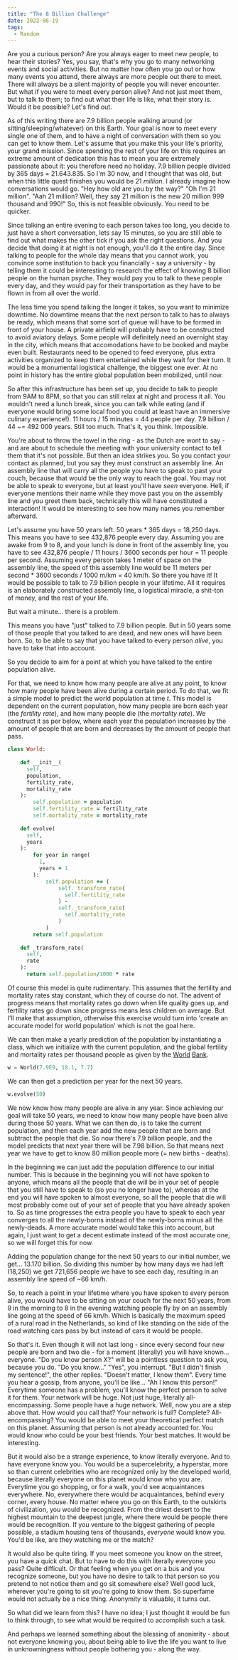 ```yaml
---
title: "The 8 Billion Challenge"
date: 2022-06-19
tags:
  - Random
---
```


Are you a curious person? Are you always eager to meet new people, to hear their stories? Yes, you say, that's why you go to many networking events and social activities. But no matter how often you go out or how many events you attend, there always are more people out there to meet. There will always be a silent majority of people you will never encounter. But what if you were to meet every person alive? And not just meet them, but to talk to them; to find out what their life is like, what their story is. Would it be possible? Let's find out. 

As of this writing there are 7.9 billion people walking around (or sitting/sleeping/whatever) on this Earth. Your goal is now to meet every single one of them, and to have a night of conversation with them so you can get to know them. Let's assume that you make this your life's priority, your grand mission. Since spending the rest of your life on this requires an extreme amount of dedication this has to mean you are extremely passionate about it: you therefore need no holiday. 7.9 billion people divided by 365 days = 21.643.835. So I'm 30 now, and I thought that was old, but when this little quest finishes you would be 21 *million*. I already imagine how conversations would go. "Hey how old are you by the way?" "Oh I'm 21 million". "Aah 21 million? Well, they say 21 million is the new 20 million 999 thousand and 990!" So, this is not feasible obviously. You need to be quicker. 

Since talking an entire evening to each person takes too long, you decide to just have a short conversation, lets say 15 minutes, so you are still able to find out what makes the other tick if you ask the right questions. And you decide that doing it at night is not enough, you'll do it the entire day. Since talking to people for the whole day means that you cannot work, you convince some institution to back you financially - say a university - by telling them it could be interesting to research the effect of knowing 8 billion people on the human psyche. They would pay you to talk to these people every day, and they would pay for their transportation as they have to be flown in from all over the world.

The less time you spend talking the longer it takes, so you want to minimize downtime. No downtime means that the next person to talk to has to always be ready, which means that some sort of queue will have to be formed in front of your house. A private airfield will probably have to be constructed to avoid aviatory delays. Some people will definitely need an overnight stay in the city, which means that accomodations have to be booked and maybe even built. Restaurants need to be opened to feed everyone, plus extra activities organized to keep them entertained while they wait for their turn. It would be a monumental logistical challenge, the biggest one ever. At no point in history has the entire global population been mobilized, until now.

So after this infrastructure has been set up, you decide to talk to people from 9AM to 8PM, so that you can still relax at night and process it all. You wouldn't need a lunch break, since you can talk while eating (and if everyone would bring some local food you could at least have an immersive culinary experience!). 11 hours / 15 minutes = 44 people per day. 7.9 billion / 44 ~= 492 000 years. Still too much. That's it, you think. Impossible. 

You're about to throw the towel in the ring - as the Dutch are wont to say - and are about to schedule the meeting with your university contact to tell them that it's not possible. But then an idea strikes you. So you contact your contact as planned, but you say they must construct an assembly line. An assembly line that will carry all the people you have to speak to past your couch, because that would be the only way to reach the goal. You may not be able to speak to everyone, but at least you'll have *seen* everyone. Hell, if everyone mentions their name while they move past you on the assembly line and you greet them back, technically this will have constituted a interaction! It would be interesting to see how many names you remember afterward. 

Let's assume you have 50 years left. 50 years * 365 days = 18,250 days. This means you have to see 432,876 people every day. Assuming you are awake from 9 to 8, and your lunch is done in front of the assembly line, you have to see 432,876 people / 11 hours / 3600 seconds per hour = 11 people per second. Assuming every person takes 1 meter of space on the assembly line, the speed of this assembly line would be 11 meters per second * 3600 seconds / 1000 m/km = 40 km/h. So there you have it! It would be possible to talk to 7.9 billion people in your lifetime. All it requires is an elaborately constructed assembly line, a logistical miracle, a shit-ton of money, and the rest of your life. 

But wait a minute... there is a problem. 

This means you have "just" talked to 7.9 billion people. But in 50 years some of those people that you talked to are dead, and new ones will have been born. So, to be able to say that you have talked to every person *alive*, you have to take that into account. 

So you decide to aim for a point at which you have talked to the entire population alive. 

For that, we need to know how many people are alive at any point, to know how many people have been alive during a certain period. To do that, we fit a simple model to predict the world population at time *t*. This model is dependent on the current population, how many people are born each year (the *fertility rate*), and how many people die (the *mortality rate*). We construct it as per below, where each year the population increases by the amount of people that are born and decreases by the amount of people that pass.
```ruby
class World:
    
    def __init__(
      self, 
      population, 
      fertility_rate, 
      mortality_rate
    ):
        self.population = population
        self.fertility_rate = fertility_rate
        self.mortality_rate = mortality_rate
        
    def evolve(
      self, 
      years
    ):
        for year in range(
          1, 
          years + 1
        ):
            self.population += (
                self._transform_rate(
                  self.fertility_rate
                ) - 
                self._transform_rate(
                  self.mortality_rate
                )
            )
        return self.population
        
    def _transform_rate(
      self, 
      rate
    ):
      return self.population/1000 * rate
```
Of course this model is quite rudimentary. This assumes that the fertility and mortality rates stay constant, which they of course do not. The advent of progress means that mortality rates go down when life quality goes up, and fertility rates go down since progress means less children on average. But I'll make that assumption, otherwise this exercise would turn into 'create an accurate model for world population' which is not the goal here. 

We can then make a yearly prediction of the population by instantiating a class, which we initialize with the current population, and the global fertility and mortality rates per thousand people as given by the <a href="https://data.worldbank.org/indicator/SP.DYN.CBRT.IN">World</a> <a href="https://data.worldbank.org/indicator/SP.DYN.CDRT.IN">Bank</a>.
```python
w = World(7.9E9, 18.1, 7.7)
```
We can then get a prediction per year for the next 50 years. 
```python
w.evolve(50)
```
We now know how many people are alive in any year. Since achieving our goal will take 50 years, we need to know how many people have been alive during those 50 years. What we can then do, is to take the current population, and then each year add the new people that are born and subtract the people that die. So now there's 7.9 billion people, and the model predicts that next year there will be 7.98 billion. So that means next year we have to get to know 80 million people more (= new births - deaths). 

In the beginning we can just add the population difference to our initial number. This is because in the beginning you will not have spoken to anyone, which means all the people that die will be in your set of people that you still have to speak to (so you no longer have to), whereas at the end you will have spoken to almost everyone, so all the people that die will most probably come out of your set of people that you have already spoken to. So as time progresses the extra people you have to speak to each year converges to all the newly-borns instead of the newly-borns minus all the newly-deads. A more accurate model would take this into account, but again, I just want to get a decent estimate instead of the most accurate one, so we will forget this for now. 

Adding the population change for the next 50 years to our initial number, we get... 13.170 billion. So dividing this number by how many days we had left (18,250) we get 721,656 people we have to see each day, resulting in an assembly line speed of ~66 km/h. 

So, to reach a point in your lifetime where you have spoken to every person alive, you would have to be sitting on your couch for the next 50 years, from 9 in the morning to 8 in the evening watching people fly by on an assembly line going at the speed of 66 km/h. Which is basically the maximum speed of a rural road in the Netherlands, so kind of like standing on the side of the road watching cars pass by but instead of cars it would be people.

So that's it. Even though it will not last long - since every second four new people are born and two die - for a moment (literally) you will have known... everyone. "Do you know person X?" will be a pointless question to ask you, because you do. "Do you know..." "Yes", you interrupt. "But I didn't finish my sentence!", the other replies. "Doesn't matter, I know them". Every time you hear a gossip, from anyone, you'll be like... "Ah I know this person!" Everytime someone has a problem, you'll know the perfect person to solve it for them. Your network will be huge. Not just huge, literally all-encompassing. Some people have a huge network. Well, now you are a step above that. How would you call that? Your network is full? Complete? All-encompassing? You would be able to meet your theoretical perfect match on this planet. Assuming that person is not already accounted for. You would know who could be your best friends. Your best matches. It would be interesting. 

But it would also be a strange experience, to know literally everyone. And to have everyone know you. You would be a supercelebrity, a hyperstar, more so than current celebrities who are recognized only by the developed world, because literally everyone on this planet would know who you are. Everytime you go shopping, or for a walk, you'd see acquaintances everywhere. No, everywhere there would *be* acquaintances, behind every corner, every house. No matter where you go on this Earth, to the outskirts of civilization, you would be recognized. From the driest desert to the highest mountain to the deepest jungle, where there would be people there would be recognition. If you venture to the biggest gathering of people possible, a stadium housing tens of thousands, *everyone* would know you. You'd be like, are they watching me or the match? 

It would also be quite tiring. If you meet someone you know on the street, you have a quick chat. But to have to do this with literally everyone you pass? Quite difficult. Or that feeling when you get on a bus and you recognize someone, but you have no desire to talk to that person so you pretend to not notice them and go sit somewhere else? Well good luck, wherever you're going to sit you're going to know them. So superfame would not actually be a nice thing. Anonymity is valuable, it turns out.

So what did we learn from this? I have no idea; I just thought it would be fun to think through, to see what would be required to accomplish such a task. 

And perhaps we learned something about the blessing of anonimity - about not everyone knowing you, about being able to live the life you want to live in unknowningness without people bothering you - along the way.
